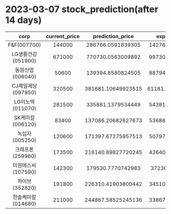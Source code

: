 # 2023-03-07 stock_prediction(after 14 days)

|   corp   |   current_price   |   prediction_price   |   expected_profit   |
|:--------:|:-----------------:|:--------------------:|:-------------------:|
|F&F(007700)|144000|286766.0591839305|142766.0591839305|
|LG생활건강(051900)|671000|770730.0563009892|99730.05630098924|
|동원산업(006040)|50600|139394.8580824505|88794.85808245049|
|CJ제일제당(097950)|320500|381681.10649923515|61181.106499235146|
|LG이노텍(011070)|281500|335881.1379534449|54381.13795344491|
|SK케미칼(006120)|83400|137086.20682627673|53686.20682627673|
|녹십자(005250)|120600|171397.67275957513|50797.67275957513|
|크래프톤(259960)|173500|216140.89827720245|42640.89827720245|
|미원에스씨(107590)|142300|179530.7770742983|37230.7770742983|
|하이브(352820)|191800|226310.41903800442|34510.41903800442|
|한솔케미칼(014680)|211000|244867.58525245136|33867.58525245136|
